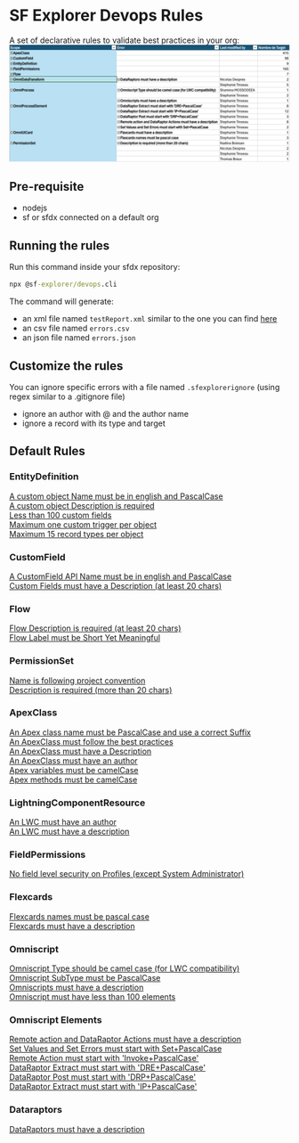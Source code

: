 # SF Explorer Devops Rules

A set of declarative rules to validate best practices in your org:
![report](report.png) 

## Pre-requisite
- nodejs
- sf or sfdx connected on a default org

## Running the rules

Run this command inside your sfdx repository:  
```cmd
npx @sf-explorer/devops.cli
```
The command will generate:
* an xml file named `testReport.xml` similar to the one you can find [here](./cli/test-report.xml)
* an csv file named `errors.csv`
* an json file named `errors.json`

## Customize the rules
You can ignore specific errors with a file named `.sfexplorerignore` (using regex similar to a .gitignore file)
- ignore an author with @ and the author name
- ignore a record with its type and target

## Default Rules

### EntityDefinition
[A custom object Name must be in english and PascalCase](./Sample%20Rules/EntityDefinition/index.md)  
[A custom object Description is required](./Sample%20Rules/EntityDefinition/index.md)  
[Less than 100 custom fields](./Sample%20Rules/EntityDefinition/index.md)  
[Maximum one custom trigger per object](./Sample%20Rules/EntityDefinition/index.md)  
[Maximum 15 record types per object](./Sample%20Rules/EntityDefinition/index.md)  

### CustomField
[A CustomField API Name must be in english and PascalCase](./Sample%20Rules/CustomField/index.md)  
[Custom Fields must have a Description (at least 20 chars)](./Sample%20Rules/CustomField/index.md)  

### Flow
[Flow Description is required (at least 20 chars)](./Sample%20Rules/Flow/index.md)  
[Flow Label must be Short Yet Meaningful](./Sample%20Rules/Flow/index.md)  

### PermissionSet
[Name is following project convention](./Sample%20Rules/PermissionSet/index.md)  
[Description is required (more than 20 chars)](./Sample%20Rules/PermissionSet/index.md)  

### ApexClass
[An Apex class name must be PascalCase and use a correct Suffix](./Sample%20Rules/ApexClass/index.md)  
[An ApexClass must follow the best practices](./Sample%20Rules/ApexClass/index.md)  
[An ApexClass must have a Description](./Sample%20Rules/ApexClass/index.md)  
[An ApexClass must have an author](./Sample%20Rules/ApexClass/index.md)  
[Apex variables must be camelCase](./Sample%20Rules/ApexClass/index.md)  
[Apex methods must be camelCase](./Sample%20Rules/ApexClass/index.md)  

### LightningComponentResource
[An LWC must have an author](./Sample%20Rules/LightningComponentResource/index.md)  
[An LWC must have a description](./Sample%20Rules/LightningComponentResource/index.md)  

### FieldPermissions
[No field level security on Profiles (except System Administrator)](./Sample%20Rules/FieldPermissions/index.md)  

### Flexcards
[Flexcards names must be pascal case](./Sample%20Rules/OmniUiCard/index.md)  
[Flexcards must have a description](./Sample%20Rules/OmniUiCard/index.md)  

### Omniscript
[Omniscript Type should be camel case (for LWC compatibility)](./Sample%20Rules/OmniProcess/index.md)  
[Omniscript SubType must be PascalCase](./Sample%20Rules/OmniProcess/index.md)  
[Omniscripts must have a description](./Sample%20Rules/OmniProcess/index.md)  
[Omniscript must have less than 100 elements](./Sample%20Rules/OmniProcess/index.md)  

### Omniscript Elements
[Remote action and DataRaptor Actions must have a description](./Sample%20Rules/OmniProcessElement/index.md)  
[Set Values and Set Errors must start with Set+PascalCase](./Sample%20Rules/OmniProcessElement/index.md)  
[Remote Action must start with 'Invoke+PascalCase'](./Sample%20Rules/OmniProcessElement/index.md)  
[DataRaptor Extract must start with 'DRE+PascalCase'](./Sample%20Rules/OmniProcessElement/index.md)  
[DataRaptor Post must start with 'DRP+PascalCase'](./Sample%20Rules/OmniProcessElement/index.md)  
[DataRaptor Extract must start with 'IP+PascalCase'](./Sample%20Rules/OmniProcessElement/index.md)  

### Dataraptors
[DataRaptors must have a description](./Sample%20Rules/OmniDataTransform/index.md)  

